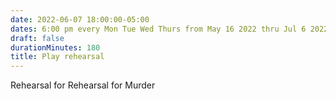 ```yaml
---
date: 2022-06-07 18:00:00-05:00
dates: 6:00 pm every Mon Tue Wed Thurs from May 16 2022 thru Jul 6 2022
draft: false
durationMinutes: 180
title: Play rehearsal
---
```


Rehearsal for Rehearsal for Murder